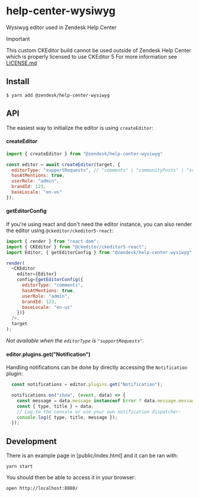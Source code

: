 # help-center-wysiwyg
Wysiwyg editor used in Zendesk Help Center

> [!IMPORTANT]
> This custom CKEditor build cannot be used outside of Zendesk Help Center which is properly licensed to use CKEditor 5
> For more information see [LICENSE.md](./LICENSE.md)

## Install

```
$ yarn add @zendesk/help-center-wysiwyg
```

## API

The easiest way to initialize the editor is using `createEditor`:

#### createEditor

```js
import { createEditor } from "@zendesk/help-center-wysiwyg"

const editor = await createEditor(target, {
  editorType: "supportRequests", // "comments" | "communityPosts" | "supportRequests"
  hasAtMentions: true,
  userRole: "admin",
  brandId: 123,
  baseLocale: "en-us"
});
```

#### getEditorConfig

If you're using react and don't need the editor instance, you can also render the editor using `@ckeditor/ckeditor5-react`:

```js
import { render } from "react-dom";
import { CKEditor } from "@ckeditor/ckeditor5-react";
import Editor, { getEditorConfig } from "@zendesk/help-center-wysiwyg";

render(
  <CKEditor
    editor={Editor}
    config={getEditorConfig({
      editorType: "comments",
      hasAtMentions: true,
      userRole: "admin",
      brandId: 123,
      baseLocale: "en-us"
    })}
  />,
  target
);
```

_Not available when the `editorType` is `"supportRequests"`._

#### editor.plugins.get("Notification")

Handling notifications can be done by directly accessing the `Notification` plugin:

```js
  const notifications = editor.plugins.get("Notification");

  notifications.on("show", (event, data) => {
    const message = data.message instanceof Error ? data.message.message : data.message;
    const { type, title } = data;
    // Log to the console or use your own notification dispatcher:
    console.log({ type, title, message });
  });
```

## Development

There is an example page in [public/index.html] and it can be ran with:

```
yarn start
```

You should then be able to access it in your browser:

```
open http://localhost:8080/
```
